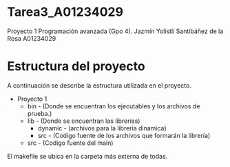 # Tarea3_A01234029
Proyecto 1 Programación avanzada (Gpo 4). 
Jazmín Yolistli Santibáñez de la Rosa A01234029


# Estructura del proyecto
A continuación se describe la estructura utilizada en el proyecto.

* Proyecto 1
	* bin - (Donde se encuentran los ejecutables y los archivos de prueba.)
	* lib - (Donde se encuentran las librerias)
		* dynamic - (archivos para la libreria dinamica)
		* src - (Codigo fuente de los archivos que formarán la librería)
	* src - (Codigo fuente del main)
    		
El makefile se ubica en la carpeta más externa de todas. 
